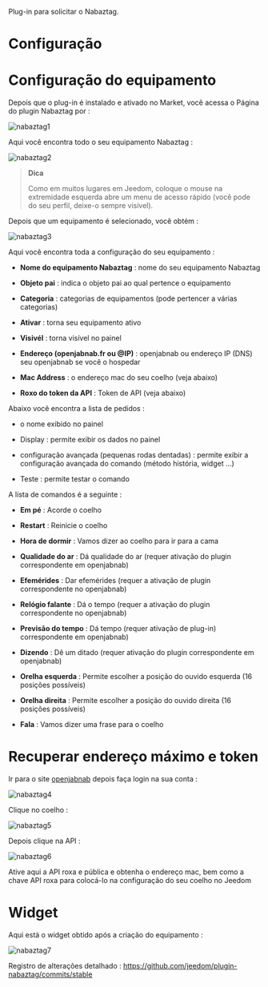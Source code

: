 Plug-in para solicitar o Nabaztag.

Configuração 
=============

Configuração do equipamento 
=============================

Depois que o plug-in é instalado e ativado no Market, você acessa o
Página do plugin Nabaztag por :

![nabaztag1](../images/nabaztag1.png)

Aqui você encontra todo o seu equipamento Nabaztag :

![nabaztag2](../images/nabaztag2.png)

> **Dica**
>
> Como em muitos lugares em Jeedom, coloque o mouse na extremidade esquerda
> abre um menu de acesso rápido (você pode
> do seu perfil, deixe-o sempre visível).

Depois que um equipamento é selecionado, você obtém :

![nabaztag3](../images/nabaztag3.png)

Aqui você encontra toda a configuração do seu equipamento :

-   **Nome do equipamento Nabaztag** : nome do seu equipamento Nabaztag

-   **Objeto pai** : indica o objeto pai ao qual pertence
    o equipamento

-   **Categoria** : categorias de equipamentos (pode pertencer a
    várias categorias)

-   **Ativar** : torna seu equipamento ativo

-   **Visivél** : torna visível no painel

-   **Endereço (openjabnab.fr ou @IP)** : openjabnab ou endereço IP (DNS)
    seu openjabnab se você o hospedar

-   **Mac Address** : o endereço mac do seu coelho (veja abaixo)

-   **Roxo do token da API** : Token de API (veja abaixo)

Abaixo você encontra a lista de pedidos :

-   o nome exibido no painel

-   Display : permite exibir os dados no painel

-   configuração avançada (pequenas rodas dentadas) : permite exibir
    a configuração avançada do comando (método
    história, widget ...)

-   Teste : permite testar o comando

A lista de comandos é a seguinte :

-   **Em pé** : Acorde o coelho

-   **Restart** : Reinicie o coelho

-   **Hora de dormir** : Vamos dizer ao coelho para ir para a cama

-   **Qualidade do ar** : Dá qualidade do ar (requer
    ativação do plugin correspondente em openjabnab)

-   **Efemérides** : Dar efemérides (requer a ativação de
    plugin correspondente no openjabnab)

-   **Relógio falante** : Dá o tempo (requer a ativação do
    plugin correspondente no openjabnab)

-   **Previsão do tempo** : Dá tempo (requer ativação de plug-in)
    correspondente em openjabnab)

-   **Dizendo** : Dê um ditado (requer ativação do plugin
    correspondente em openjabnab)

-   **Orelha esquerda** : Permite escolher a posição do ouvido
    esquerda (16 posições possíveis)

-   **Orelha direita** : Permite escolher a posição do ouvido
    direita (16 posições possíveis)

-   **Fala** : Vamos dizer uma frase para o coelho

Recuperar endereço máximo e token 
===================================

Ir para o site [openjabnab](http://openjabnab.fr/ojn_admin/index.php)
depois faça login na sua conta :

![nabaztag4](../images/nabaztag4.png)

Clique no coelho :

![nabaztag5](../images/nabaztag5.png)

Depois clique na API :

![nabaztag6](../images/nabaztag6.png)

Ative aqui a API roxa e pública e obtenha o endereço mac, bem como
a chave API roxa para colocá-lo na configuração do seu coelho
no Jeedom

Widget 
======

Aqui está o widget obtido após a criação do equipamento :

![nabaztag7](../images/nabaztag7.png)

Registro de alterações detalhado :
<https://github.com/jeedom/plugin-nabaztag/commits/stable>
